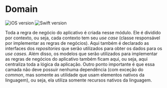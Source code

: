 # Domain
![iOS version](https://img.shields.io/badge/iOS-13\+-blue) ![Swift version](https://img.shields.io/badge/Swift-v5.5-orange)

Toda a regra de negócio do aplicativo é criada nesse módulo. Ele é dividido por contexto, ou seja, cada contexto tem seu _use case_ (classe responsável por implementar as regras de negócios). Aqui também é declarado as interfaces dos _repositories_ que serão utilizados para obter os dados para os _use cases_. Além disso, os modelos que serão utilizados para implementar as regras de negócios do aplicativo também ficam aqui, ou seja, aqui centraliza toda a lógica da aplicação. Outro ponto importante é que essa camada não deve possuir nenhuma dependência (com exceção do _common_, mas somente as utilidade que usam elementos nativos da linguagem), ou seja, ela utiliza somente recursos nativos da linguagem.
